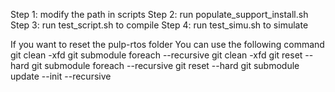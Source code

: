 Step 1:
modify the path in scripts
Step 2:
run populate_support_install.sh
Step 3:
run test_script.sh to compile
Step 4:
run test_simu.sh to simulate

If you want to reset the pulp-rtos folder
You can use the following command
git clean -xfd
git submodule foreach --recursive git clean -xfd
git reset --hard
git submodule foreach --recursive git reset --hard
git submodule update --init --recursive
